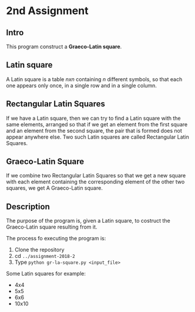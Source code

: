 # 2nd Assignment

## Intro
 
This program construct a **Graeco-Latin square**.

 ## Latin square
 
 A Latin square is a table *nxn* containing *n* different symbols, so that each one appears only once, in a single row and in a single column.

 ## Rectangular Latin Squares

 If we have a Latin square, then we can try to find a Latin square with the same elements, arranged so that if we get an element from the first square and an element from the second square, the pair that is formed does not appear anywhere else. Two such Latin squares are called Rectangular Latin Squares.

 ## Graeco-Latin Square

 If we combine two Rectangular Latin Squares so that we get a new square with each element containing the corresponding element of the other two squares, we get A Graeco-Latin square.

## Description

 The purpose of the program is, given a Latin square, to costruct the Graeco-Latin square resulting from it.

 The process fo executing the program is:

 1. Clone the repository
 2. cd `../assignment-2018-2`
 3. Type `python gr-la-square.py <input_file>`

 Some Latin squares for example:
+ 4x4 
+ 5x5
+ 6x6
+ 10x10 

